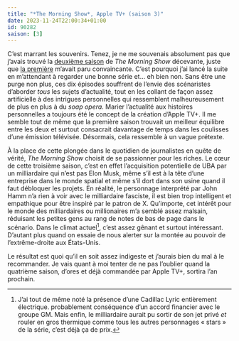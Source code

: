 ```yaml
---
title: "*The Morning Show*, Apple TV+ (saison 3)"
date: 2023-11-24T22:00:34+01:00
id: 90282 
saison: [3]
---
```


C’est marrant les souvenirs. Tenez, je ne me souvenais absolument pas que j’avais trouvé la [deuxième saison](https://voiretmanger.fr/morning-show-carson-ehrin-apple-tv/#2) de *The Morning Show* décevante, juste que [la première](https://voiretmanger.fr/morning-show-carson-ehrin-apple-tv/) m’avait paru convaincante. C’est pourquoi j’ai lancé la suite en m’attendant à regarder une bonne série et… eh bien non. Sans être une purge non plus, ces dix épisodes souffrent de l’envie des scénaristes d’aborder *tous* les sujets d’actualité, tout en les collant de façon assez artificielle à des intrigues personnelles qui ressemblent malheureusement de plus en plus à du *soap opera*. Marier l’actualité aux histoires personnelles a toujours été le concept de la création d’Apple TV+. Il me semble tout de même que la première saison trouvait un meilleur équilibre entre les deux et surtout consacrait davantage de temps dans les coulisses d’une émission télévisée. Désormais, cela ressemble à un vague prétexte.

À la place de cette plongée dans le quotidien de journalistes en quête de vérité, *The Morning Show* choisit de se passionner pour les riches. Le cœur de cette troisième saison, c’est en effet l’acquisition potentielle de UBA par un milliardaire qui n’est pas Elon Musk, même s’il est à la tête d’une entreprise dans le monde spatial et même s’il dort dans son usine quand il faut débloquer les projets. En réalité, le personnage interprété par John Hamm n’a rien à voir avec le milliardaire fasciste, il est bien trop intelligent et empathique pour être inspiré par le patron de X. Qu’importe, cet intérêt pour le monde des milliardaires ou millionaires m’a semblé assez malsain, réduisant les petites gens au rang de notes de bas de page dans le scénario. Dans le climat actuel[^1], c’est assez gênant et surtout intéressant. D’autant plus quand on essaie de nous alerter sur la montée au pouvoir de l’extrême-droite aux États-Unis.

Le résultat est quoi qu’il en soit assez indigeste et j’aurais bien du mal à le recommander. Je vais quant à moi tenter de ne pas l’oublier quand la quatrième saison, d’ores et déjà commandée par Apple TV+, sortira l’an prochain. 


[^1]: J’ai tout de même noté la présence d’une Cadillac Lyric entièrement électrique. probablement conséquence d’un accord financier avec le groupe GM. Mais enfin, le milliardaire aurait pu sortir de son jet privé *et* rouler en gros thermique comme tous les autres personnages « stars » de la série, c’est déjà ça de prix.
